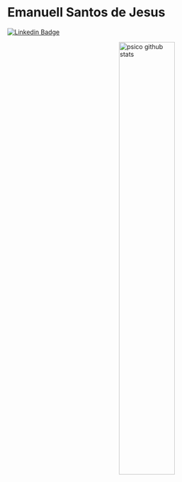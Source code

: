 # Emanuell Santos de Jesus

[![Linkedin Badge](https://img.shields.io/badge/-LinkedIn-blue?style=flat-square&logo=Linkedin&logoColor=white&link=https://www.linkedin.com/in/manell98/)](https://www.linkedin.com/in/manell98/)

<a href="https://github.com/manell98">
    <img width="50%" align="right" width="50%" alt="psico github stats" src="https://github-readme-stats.vercel.app/api?username=manell98&show_icons=false&hide_border=false"/>
</a>
